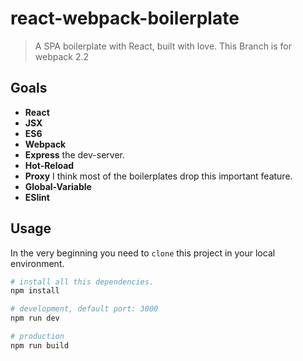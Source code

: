 # react-webpack-boilerplate

> A SPA boilerplate with React, built with love.
> This Branch is for webpack 2.2

## Goals
 - **React**
 - **JSX**
 - **ES6**
 - **Webpack**
 - **Express** the dev-server.
 - **Hot-Reload**
 - **Proxy** I think most of the boilerplates drop this important feature.
 - **Global-Variable**
 - **ESlint**

## Usage

In the very beginning you need to `clone` this project in your local environment.
```bash
# install all this dependencies.
npm install

# development, default port: 3000
npm run dev

# production
npm run build
```
